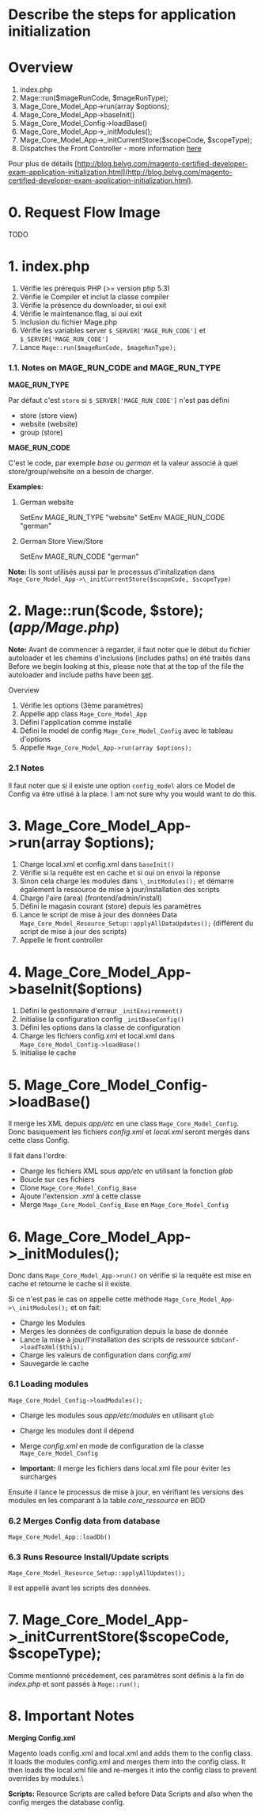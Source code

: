# Describe the steps for application initialization

# Overview

1. index.php
2. Mage::run($mageRunCode, $mageRunType);
3. Mage_Core_Model_App->run(array $options);
4. Mage_Core_Model_App->baseInit()
5. Mage_Core_Model_Config->loadBase()
6. Mage_Core_Model_App->\_initModules();
7. Mage_Core_Model_App->\_initCurrentStore($scopeCode, $scopeType);
8. Dispatches the Front Controller - more information [here](https://github.com/colinmurphy/magento-exam-notes/blob/master/2.%20Request%20Flow/2.%20Front%20Controller/2.%20Describe%20the%20role%20of%20the%20front%20controller.md)

Pour plus de détails [http://blog.belvg.com/magento-certified-developer-exam-application-initialization.html](http://blog.belvg.com/magento-certified-developer-exam-application-initialization.html).


# 0. Request Flow Image

TODO



# 1. index.php


1. Vérifie les prérequis PHP (>= version php 5.3)
2. Vérifie le Compiler et inclut la classe compiler
3. Vérifie la présence du downloader, si oui exit
4. Vérifie le maintenance.flag, si oui exit
5. Inclusion du fichier Mage.php
6. Vérifie les variables server `$_SERVER['MAGE_RUN_CODE']` et  `$_SERVER['MAGE_RUN_CODE']` 
7. Lance `Mage::run($mageRunCode, $mageRunType);`


### 1.1. Notes on MAGE_RUN_CODE and MAGE_RUN_TYPE

**MAGE_RUN_TYPE**

Par défaut c'est `store` si `$_SERVER['MAGE_RUN_CODE']` n'est pas défini

- store (store view)
- website (website)
- group (store)


**MAGE_RUN_CODE**

C'est le code, par exemple *base* ou *german* et la valeur associé à quel store/group/website on a besoin de charger.

**Examples:**

1. German website

    SetEnv MAGE_RUN_TYPE "website"
    SetEnv MAGE_RUN_CODE "german"


2. German Store View/Store

    SetEnv MAGE_RUN_CODE "german"


**Note:** Ils sont utilisés aussi par le processus d'initalization dans `Mage_Core_Model_App->\_initCurrentStore($scopeCode, $scopeType)`


# 2. Mage::run($code, $store); (*app/Mage.php*)

**Note:** Avant de commencer à regarder, il faut noter que le début du fichier autoloader et les chemins d'inclusions (includes paths) on été traités dans Before we begin looking at this, please note that at the top of the file the autoloader and include paths have been [set](https://github.com/pbouttier/magento-exam-notes/blob/master/1.%20Basics/1.%20Architecture/6.%20Explain%20class%20naming%20conventions%20and%20their%20relationship%20with%20the%20autoloader.md).

Overview

1. Vérifie les options (3ème paramètres)
2. Appelle app class `Mage_Core_Model_App`
3. Défini l'application comme installé
4. Défini le model de config `Mage_Core_Model_Config` avec le tableau d'options 
5. Appelle `Mage_Core_Model_App->run(array $options);`


### 2.1 Notes

Il faut noter que si il existe une option `config_model` alors ce Model de Config va être utlisé à la place.
I am not sure why you would want to do this.


# 3. Mage_Core_Model_App->run(array $options);

1. Charge local.xml et config.xml dans `baseInit()`
2. Vérifie si la requête est en cache et si oui on envoi la réponse
3. Sinon cela charge les modules dans `\_initModules();` et démarre également la ressource de mise à jour/installation des scripts
4. Charge l'aire (area) (frontend/admin/install)
5. Défini le magasin courant (store) depuis les paramètres
6. Lance le script de mise à jour des données Data `Mage_Core_Model_Resource_Setup::applyAllDataUpdates();` (différent du script de mise à jour des scripts)
7. Appelle le front controller

# 4. Mage_Core_Model_App->baseInit($options)

1. Défini le gestionnaire d'erreur `_initEnvironment()`
2. Initialise la configuration config `_initBaseConfig()`
3. Défini les options dans la classe de configuration
4. Charge les fichiers config.xml et local.xml dans `Mage_Core_Model_Config->loadBase()`
5. Initialise le cache

# 5. Mage_Core_Model_Config->loadBase()

Il merge les XML depuis *app/etc* en une class `Mage_Core_Model_Config`.
Donc basiquement les fichiers *config.xml* et *local.xml* seront mergés dans cette class Config.

Il fait dans l'ordre:

- Charge les fichiers XML sous *app/etc* en utilisant la fonction *glob*
- Boucle sur ces fichiers
- Clone `Mage_Core_Model_Config_Base`
- Ajoute l'extension *.xml* à cette classe
- Merge `Mage_Core_Model_Config_Base` en `Mage_Core_Model_Config`

# 6. Mage_Core_Model_App->\_initModules();

Donc dans `Mage_Core_Model_App->run()` on vérifie si la requête est mise en cache et retourne le cache si il existe.

Si ce n'est pas le cas on appelle cette méthode `Mage_Core_Model_App->\_initModules();` et on fait:

- Charge les Modules
- Merges les données de configuration depuis la base de donnée
- Lance la mise à jour/l'installation des scripts de ressource `$dbConf->loadToXml($this);`
- Charge les valeurs de configuration dans *config.xml*
- Sauvegarde le cache

### 6.1 Loading modules

`Mage_Core_Model_Config->loadModules();`

- Charge les modules sous *app/etc/modules* en utilisant `glob`
- Charge les modules dont il dépend
- Merge *config.xml* en mode de configuration de la classe `Mage_Core_Model_Config`

- **Important:** Il merge les fichiers dans local.xml file pour éviter les surcharges

Ensuite il lance le processus de mise à jour, en vérifiant les versions des modules en les comparant à la table *core_ressource* en BDD

### 6.2 Merges Config data from database

`Mage_Core_Model_App::loadDb()`

### 6.3 Runs Resource Install/Update scripts

`Mage_Core_Model_Resource_Setup::applyAllUpdates();`

Il est appellé avant les scripts des données.


# 7. Mage_Core_Model_App->\_initCurrentStore($scopeCode, $scopeType);

Comme mentionné précédement, ces paramètres sont définis à la fin de *index.php* et sont passés à `Mage::run();`


# 8. Important Notes

**Merging Config.xml**

Magento loads config.xml and local.xml and adds them to the config class.
It loads the modules config.xml and merges them into the config class.
It then loads the local.xml file and re-merges it into the config class to prevent overrides by modules.\

**Scripts:**
Resource Scripts are called before Data Scripts and also when the config merges the database config.

